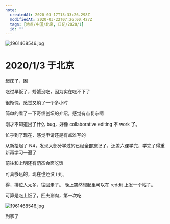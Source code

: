 ```yaml
---
note:
  createdAt: 2020-03-17T13:33:26.298Z
  modifiedAt: 2020-03-22T07:26:00.427Z
  tags: [地点/中国/北京, 日记/2020/1]
  id: ""
---
```


![1961468546.jpg](https://i.postimg.cc/tCBQJLKC/1961468546.jpg)

# 2020/1/3 于北京

<!-- @timer "date":"Fri Jan 03 2020 08:16:35 GMT+0800 (CST) -->

起床了，困

<!-- @timer "date":"Fri Jan 03 2020 09:16:52 GMT+0800 (CST)","duration":"about 1 hour -->

吃过早饭了，螃蟹没吃，因为实在吃不下了

<!-- @timer "date":"Fri Jan 03 2020 10:55:12 GMT+0800 (CST)","duration":"about 2 hours -->

很惭愧，感觉又躺了一个多小时

<!-- @timer "date":"Fri Jan 03 2020 11:06:37 GMT+0800 (CST)","duration":"11 minutes -->

简单的看了一下奇绩创坛的介绍，感觉有点复杂啊

刚才不知道出了什么 bug，好像 collaborative editing 不 work 了。

<!-- @timer "date":"Fri Jan 03 2020 16:29:08 GMT+0800 (CST)","duration":"about 5 hours -->

忙乎到了现在，感觉申请还是有点难写的

<!-- @timer "date":"Fri Jan 03 2020 17:29:54 GMT+0800 (CST)","duration":"about 1 hour -->

从新拾起了 N4，发现大部分学过的已经全部忘记了，还差六课学完，学完了得重新再学习一遍了

<!-- @timer "date":"Fri Jan 03 2020 18:39:56 GMT+0800 (CST)","duration":"about 1 hour -->

前往和上明还有荫杰会面吃饭

<!-- @timer "date":"Fri Jan 03 2020 19:13:28 GMT+0800 (CST)","duration":"34 minutes -->

可真够远的，现在也还没 i 到。

<!-- @timer "date":"Fri Jan 03 2020 19:50:47 GMT+0800 (CST)","duration":"37 minutes -->

得，排位人太多，往回走了。
晚上突然想起里可以在 reddit 上发一个帖子。

<!-- @timer "date":"Fri Jan 03 2020 20:49:51 GMT+0800 (CST)","duration":"about 1 hour -->

可算是吃上饭了，匹夫涮肉，第一次吃

![1961468546.jpg](https://i.postimg.cc/tCBQJLKC/1961468546.jpg)

<!-- @timer "date":"Fri Jan 03 2020 22:35:30 GMT+0800 (CST)","duration":"about 2 hours -->

到家了
